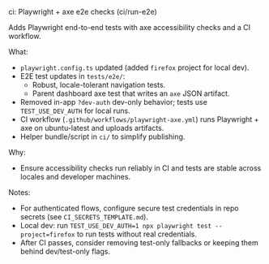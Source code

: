 ci: Playwright + axe e2e checks (ci/run-e2e)

Adds Playwright end-to-end tests with axe accessibility checks and a CI workflow.

What:
- `playwright.config.ts` updated (added `firefox` project for local dev).
- E2E test updates in `tests/e2e/`:
  - Robust, locale-tolerant navigation tests.
  - Parent dashboard axe test that writes an `axe` JSON artifact.
- Removed in-app `?dev-auth` dev-only behavior; tests use `TEST_USE_DEV_AUTH` for local runs.
- CI workflow (`.github/workflows/playwright-axe.yml`) runs Playwright + axe on ubuntu-latest and uploads artifacts.
- Helper bundle/script in `ci/` to simplify publishing.

Why:
- Ensure accessibility checks run reliably in CI and tests are stable across locales and developer machines.

Notes:
- For authenticated flows, configure secure test credentials in repo secrets (see `CI_SECRETS_TEMPLATE.md`).
- Local dev: run `TEST_USE_DEV_AUTH=1 npx playwright test --project=firefox` to run tests without real credentials.
- After CI passes, consider removing test-only fallbacks or keeping them behind dev/test-only flags.
